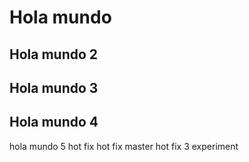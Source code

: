 # Hola mundo

## Hola mundo 2

## Hola mundo 3

## Hola mundo 4

hola mundo 5
hot fix
hot fix master
hot fix 3
experiment